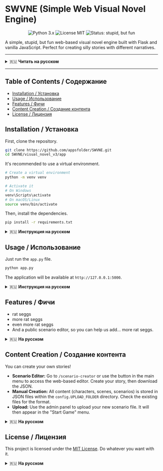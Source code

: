 # SWVNE (Simple Web Visual Novel Engine)

<p align="center">
  <img src="https://img.shields.io/badge/python-3.x-blue.svg" alt="Python 3.x">
  <img src="https://img.shields.io/badge/license-MIT-green.svg" alt="License MIT">
  <img src="https://img.shields.io/badge/status-stupid%2C%20but%20fun-orange" alt="Status: stupid, but fun">
</p>

A simple, stupid, but fun web-based visual novel engine built with Flask and vanilla JavaScript. Perfect for creating silly stories with different narratives.

---

<details>
<summary>🇷🇺 <b>Читать на русском</b></summary>

Простой, тупой, но весёлый веб-движок для визуальных новелл, созданный на Flask и чистом JavaScript. Идеально подходит для создания глупых историй с разным сюжетом.

</details>

---

## Table of Contents / Содержание

- [Installation / Установка](#installation--установка)
- [Usage / Использование](#usage--использование)
- [Features / Фичи](#features--фичи)
- [Content Creation / Создание контента](#content-creation--создание-контента)
- [License / Лицензия](#license--лицензия)

## Installation / Установка

First, clone the repository.
```bash
git clone https://github.com/appsfolder/SWVNE.git
cd SWVNE/visual_novel_v3/app
```

It's recommended to use a virtual environment.
```bash
# Create a virtual environment
python -m venv venv

# Activate it
# On Windows
venv\Scripts\activate
# On macOS/Linux
source venv/bin/activate
```

Then, install the dependencies.
```bash
pip install -r requirements.txt
```

<details>
<summary>🇷🇺 <b>Инструкция на русском</b></summary>

Сначала клонируйте репозиторий.
```bash
git clone https://github.com/appsfolder/SWVNE.git
cd SWVNE/visual_novel_v3/app
```

Рекомендуется использовать виртуальное окружение.
```bash
# Создаем виртуальное окружение
python -m venv venv

# Активируем его
# На Windows
venv\Scripts\activate
# На macOS/Linux
source venv/bin/activate
```

Затем установите зависимости.
```bash
pip install -r requirements.txt
```

</details>

## Usage / Использование

Just run the `app.py` file.
```bash
python app.py
```
The application will be available at `http://127.0.0.1:5000`.

<details>
<summary>🇷🇺 <b>Инструкция на русском</b></summary>

Просто запустите файл `app.py`.
```bash
python app.py
```
Приложение будет доступно по адресу `http://127.0.0.1:5000`.

</details>

## Features / Фичи

- rat seggs
- more rat seggs
- even more rat seggs
- And a public scenario editor, so you can help us add... more rat seggs.

<details>
<summary>🇷🇺 <b>На русском</b></summary>

- rat seggs
- больше rat seggs
- еще больше rat seggs
- А ещё публичный редактор сценариев, так что вы можете помочь нам добавить... больше rat seggs.

</details>

## Content Creation / Создание контента

You can create your own stories!
- **Scenario Editor:** Go to `/scenario-creator` or use the button in the main menu to access the web-based editor. Create your story, then download the JSON.
- **Manual Creation:** All content (characters, scenes, scenarios) is stored in JSON files within the `config.UPLOAD_FOLDER` directory. Check the existing files for the format.
- **Upload:** Use the admin panel to upload your new scenario file. It will then appear in the "Start Game" menu.

<details>
<summary>🇷🇺 <b>На русском</b></summary>

Вы можете создавать свои собственные истории!
- **Редактор сценариев:** Перейдите по адресу `/scenario-creator` или нажмите на кнопку в главном меню, чтобы открыть веб-редактор. Создайте свою историю, а затем скачайте JSON.
- **Ручное создание:** Весь контент (персонажи, сцены, сценарии) хранится в JSON-файлах в папке `config.UPLOAD_FOLDER`. Посмотрите на существующие файлы, чтобы понять формат.
- **Загрузка:** Используйте админ-панель, чтобы загрузить ваш новый файл сценария. После этого он появится в меню выбора сценариев.

</details>

## License / Лицензия

This project is licensed under the [MIT License](LICENSE). Do whatever you want with it.

<details>
<summary>🇷🇺 <b>На русском</b></summary>

Этот проект лицензирован под [лицензией MIT](LICENSE). Делайте с ним что хотите.

</details>